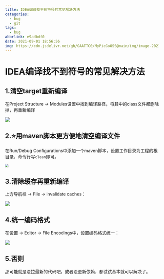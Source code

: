 ```yaml
---
title: IDEA编译找不到符号的常见解决方法
categories:
  - bug
  - git
tags:
  - bug
abbrlink: e9adbdf0
date: 2021-09-01 18:56:56
img: https://cdn.jsdelivr.net/gh/GAATTC0/MyPicGoOSS@main/img/image-20210901190449899.png
---
```


# IDEA编译找不到符号的常见解决方法

## 1.清空target重新编译

在Project Structure -> Modules设置中找到编译路径，将其中的class文件都删除掉，再重新编译

![](https://cdn.jsdelivr.net/gh/GAATTC0/MyPicGoOSS@main/img/image-20210901190144197.png)

## 2.⭐用maven脚本更方便地清空编译文件

在Run/Debug Configurations中添加一个maven脚本，设置工作目录为工程的根目录，命令行写`clean`即可。

<img src="https://cdn.jsdelivr.net/gh/GAATTC0/MyPicGoOSS@main/img/image-20210901190449899.png" style="zoom: 67%;" />

## 3.清除缓存再重新编译

上方导航栏 -> File -> invalidate caches：

![](https://cdn.jsdelivr.net/gh/GAATTC0/MyPicGoOSS@main/img/image-20210901191009796.png)

## 4.统一编码格式

在设置 -> Editor -> File Encodings中，设置编码格式统一：

![](https://cdn.jsdelivr.net/gh/GAATTC0/MyPicGoOSS@main/img/image-20210901191226473.png)

## 5.否则

那可能就是没拉最新的代码吧，或者没更新依赖，都试试基本就可以解决了。